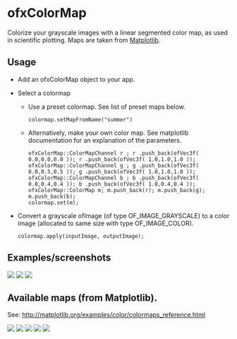 ofxColorMap
===========

Colorize your grayscale images with a linear segmented color map, as used in scientific plotting. Maps are taken from [Matplotlib](http://matplotlib.org/).


## Usage
* Add an ofxColorMap object to your app.
* Select a colormap
    * Use a preset colormap. See list of preset maps below.
      ```
      colormap.setMapFromName("summer")
      ``` 

    * Alternatively, make your own color map. See matplotlib documentation for an explanation of the parameters.
      ```
      ofxColorMap::ColorMapChannel r ; r .push_back(ofVec3f( 0.0,0.0,0.0 )); r .push_back(ofVec3f( 1.0,1.0,1.0 ));
      ofxColorMap::ColorMapChannel g ; g .push_back(ofVec3f( 0.0,0.5,0.5 )); g .push_back(ofVec3f( 1.0,1.0,1.0 ));
      ofxColorMap::ColorMapChannel b ; b .push_back(ofVec3f( 0.0,0.4,0.4 )); b .push_back(ofVec3f( 1.0,0.4,0.4 ));
      ofxColorMap::ColorMap m; m.push_back(r); m.push_back(g); m.push_back(b);
      colormap.set(m);
      ```
  
* Convert a grayscale ofImage (of type OF_IMAGE_GRAYSCALE) to a color image (allocated to same size with type OF_IMAGE_COLOR).

   ```
   colormap.apply(inputImage, outputImage);
   ```



## Examples/screenshots
![](/screenshots/example_screenshot.png)
![](/screenshots/example_screenshot2.png)
![](/screenshots/example_screenshot3.png)

## Available maps (from Matplotlib).

See: http://matplotlib.org/examples/color/colormaps_reference.html

![](/screenshots/colormaps_reference_00.png)
![](/screenshots/colormaps_reference_01.png)
![](/screenshots/colormaps_reference_02.png)
![](/screenshots/colormaps_reference_03.png)
![](/screenshots/colormaps_reference_04.png)
